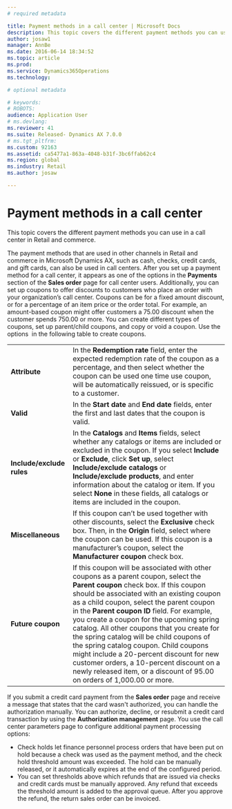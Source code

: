 ```yaml
---
# required metadata

title: Payment methods in a call center | Microsoft Docs
description: This topic covers the different payment methods you can use in a call center in Retail and commerce.
author: josaw1
manager: AnnBe
ms.date: 2016-06-14 18:34:52
ms.topic: article
ms.prod: 
ms.service: Dynamics365Operations
ms.technology: 

# optional metadata

# keywords: 
# ROBOTS: 
audience: Application User
# ms.devlang: 
ms.reviewer: 41
ms.suite: Released- Dynamics AX 7.0.0
# ms.tgt_pltfrm: 
ms.custom: 92163
ms.assetid: ca5477a1-863a-4048-b31f-3bc6ffab62c4
ms.region: global
ms.industry: Retail
ms.author: josaw

---
```


# Payment methods in a call center

This topic covers the different payment methods you can use in a call center in Retail and commerce.

The payment methods that are used in other channels in Retail and commerce in Microsoft Dynamics AX, such as cash, checks, credit cards, and gift cards, can also be used in call centers. After you set up a payment method for a call center, it appears as one of the options in the **Payments** section of the **Sales order** page for call center users. Additionally, you can set up coupons to offer discounts to customers who place an order with your organization’s call center. Coupons can be for a fixed amount discount, or for a percentage of an item price or the order total. For example, an amount-based coupon might offer customers a 75.00 discount when the customer spends 750.00 or more. You can create different types of coupons, set up parent/child coupons, and copy or void a coupon. Use the options  in the following table to create coupons.

|                           |                                                                                                                                                                                                                                                                                                                                                                                                                                                                                                                                                                                                                             |
|---------------------------|-----------------------------------------------------------------------------------------------------------------------------------------------------------------------------------------------------------------------------------------------------------------------------------------------------------------------------------------------------------------------------------------------------------------------------------------------------------------------------------------------------------------------------------------------------------------------------------------------------------------------------|
| **Attribute**             | In the **Redemption rate** field, enter the expected redemption rate of the coupon as a percentage, and then select whether the coupon can be used one time use coupon, will be automatically reissued, or is specific to a customer.                                                                                                                                                                                                                                                                                                                                                                                       |
| **Valid**                 | In the **Start date** and **End date** fields, enter the first and last dates that the coupon is valid.                                                                                                                                                                                                                                                                                                                                                                                                                                                                                                                     |
| **Include/exclude rules** | In the **Catalogs** and **Items** fields, select whether any catalogs or items are included or excluded in the coupon. If you select **Include** or **Exclude**, click **Set up**, select **Include/exclude catalogs** or **Include/exclude products**, and enter information about the catalog or item. If you select **None** in these fields, all catalogs or items are included in the coupon.                                                                                                                                                                                                                          |
| **Miscellaneous**         | If this coupon can’t be used together with other discounts, select the **Exclusive** check box. Then, in the **Origin** field, select where the coupon can be used. If this coupon is a manufacturer’s coupon, select the **Manufacturer coupon** check box.                                                                                                                                                                                                                                                                                                                                                                |
| **Future coupon**         | If this coupon will be associated with other coupons as a parent coupon, select the **Parent coupon** check box. If this coupon should be associated with an existing coupon as a child coupon, select the parent coupon in the **Parent coupon ID** field. For example, you create a coupon for the upcoming spring catalog. All other coupons that you create for the spring catalog will be child coupons of the spring catalog coupon. Child coupons might include a 20-percent discount for new customer orders, a 10-percent discount on a newly released item, or a discount of 95.00 on orders of 1,000.00 or more. |

If you submit a credit card payment from the **Sales order** page and receive a message that states that the card wasn't authorized, you can handle the authorization manually. You can authorize, decline, or resubmit a credit card transaction by using the **Authorization management** page. You use the call center parameters page to configure additional payment processing options:

-   Check holds let finance personnel process orders that have been put on hold because a check was used as the payment method, and the check hold threshold amount was exceeded. The hold can be manually released, or it automatically expires at the end of the configured period.
-   You can set thresholds above which refunds that are issued via checks and credit cards must be manually approved. Any refund that exceeds the threshold amount is added to the approval queue. After you approve the refund, the return sales order can be invoiced.


